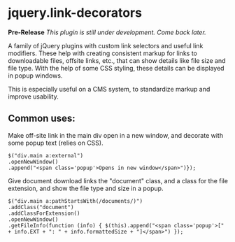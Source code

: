 # jquery.link-decorators

**Pre-Release**
*This plugin is still under development. Come back later.*

A family of jQuery plugins with custom link selectors and useful link modifiers.
These help with creating consistent markup for links to downloadable files, offsite
links, etc., that can show details like file size and file type. With the help of some
CSS styling, these details can be displayed in popup windows.

This is especially useful on a CMS system, to standardize markup and improve usability.

## Common uses:
Make off-site link in the main div open in a new window, and decorate with
some popup text (relies on CSS).
```
$("div.main a:external")
.openNewWindow()
.append("<span class='popup'>Opens in new window</span>")});
```

Give document download links the "document" class, and a class for the file extension,
and show the file type and size in a popup.
```
$("div.main a:pathStartsWith(/documents/)")
.addClass("document")
.addClassForExtension()
.openNewWindow()
.getFileInfo(function (info) { $(this).append("<span class='popup'>[" + info.EXT + ": " + info.formattedSize + "]</span>") });
```
